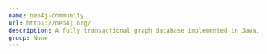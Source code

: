 ```yaml
---
name: neo4j-community
url: https://neo4j.org/
description: A fully transactional graph database implemented in Java.
group: None
---
```

